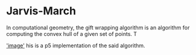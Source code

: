 # Jarvis-March

In computational geometry, the gift wrapping algorithm is an algorithm for computing the convex hull of a given set of points. T

['image'](https://upload.wikimedia.org/wikipedia/commons/thumb/d/de/Jarvis_march_convex_hull_algorithm_diagram.svg/280px-Jarvis_march_convex_hull_algorithm_diagram.svg.png)
his  is a p5 implementation of the said algorithm.
